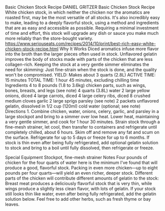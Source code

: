 Basic Chicken Stock Recipe
DANIEL GRITZER
Basic Chicken Stock Recipe
White chicken stock, in which neither the chicken nor the aromatics are roasted first, may be the most versatile of all stocks. It's also incredibly easy to make, leading to a deeply flavorful stock, using a method and ingredients that are as easy and accessible as possible. Requiring a minimal investment of time and effort, this stock will upgrade any dish or sauce you make much more reliably than the store-bought variety.
https://www.seriouseats.com/recipes/2014/10/print/best-rich-easy-white-chicken-stock-recipe.html
Why It Works
Diced aromatics infuse more flavor into the broth than the larger pieces often used in stock.
Unflavored gelatin improves the body of stocks made with parts of the chicken that are less collagen-rich.
Keeping the stock at a very gentle simmer eliminates the need for skimming: Just fine-strain when the stock is done, and the quality won't be compromised.
YIELD:
Makes about 3 quarts (2.8L)
ACTIVE TIME:
15 minutes
TOTAL TIME:
1 hour 45 minutes, excluding chilling time
Ingredients
4 to 8 pounds (1.8 to 3.6kg) chicken parts, such as wings, bones, breasts, and legs (see note)
4 quarts (3.8L) water
2 large yellow onions, diced
4 large carrots, diced
4 large celery ribs, diced
8 crushed medium cloves garlic
2 large sprigs parsley (see note)
2 packets unflavored gelatin, dissolved in 1/2 cup (120ml) cold water (optional; see note)
Directions
1.
Combine chicken, water, onions, celery, garlic, and parsley in a large stockpot and bring to a simmer over low heat. Lower heat, maintaining a very gentle simmer, and cook for 1 hour 30 minutes. Strain stock through a fine-mesh strainer, let cool, then transfer to containers and refrigerate until completely chilled, about 6 hours. Skim off and remove any fat and scum on the surface. Refrigerate for up to 5 days or freeze for up to 6 months. If stock is thin even after being fully refrigerated, add optional gelatin solution to stock and bring to a boil until fully dissolved, then refrigerate or freeze.

Special Equipment
Stockpot, fine-mesh strainer
Notes
Four pounds of chicken for the four quarts of water here is the minimum I've found that will produce a good, flavorful stock. Packing in even more chicken—up to eight pounds per four quarts—will yield an even richer, deeper stock. Different parts of the chicken will contribute different amounts of gelatin to the stock: Breast meat produces a deliciously flavorful stock that is very thin, while wings produce a slightly less clean flavor, with lots of gelatin. If your stock still looks thin like water, even after being fully refrigerated, add the gelatin solution below. Feel free to add other herbs, such as fresh thyme or bay leaves.